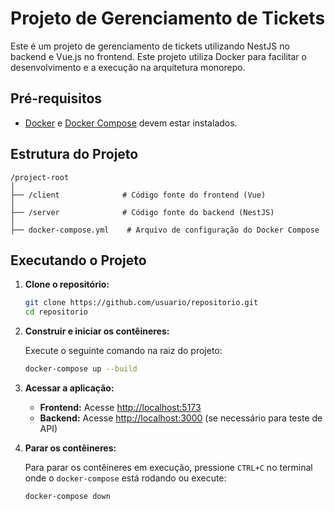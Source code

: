 # Projeto de Gerenciamento de Tickets

Este é um projeto de gerenciamento de tickets utilizando NestJS no backend e Vue.js no frontend. Este projeto utiliza Docker para facilitar o desenvolvimento e a execução na arquitetura monorepo.

## Pré-requisitos

- [Docker](https://docs.docker.com/get-docker/) e [Docker Compose](https://docs.docker.com/compose/install/) devem estar instalados.

## Estrutura do Projeto

```
/project-root
│
├── /client              # Código fonte do frontend (Vue)
│
├── /server              # Código fonte do backend (NestJS)
│
├── docker-compose.yml    # Arquivo de configuração do Docker Compose
```

## Executando o Projeto

1. **Clone o repositório:**

   ```bash
   git clone https://github.com/usuario/repositorio.git
   cd repositorio
   ```

2. **Construir e iniciar os contêineres:**

   Execute o seguinte comando na raiz do projeto:

   ```bash
   docker-compose up --build
   ```

3. **Acessar a aplicação:**

   - **Frontend:** Acesse [http://localhost:5173](http://localhost:5173)
   - **Backend:** Acesse [http://localhost:3000](http://localhost:3000) (se necessário para teste de API)

4. **Parar os contêineres:**

   Para parar os contêineres em execução, pressione `CTRL+C` no terminal onde o `docker-compose` está rodando ou execute:

   ```bash
   docker-compose down
   ```
   